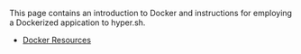 This page contains an introduction to Docker and instructions for employing a Dockerized appication to hyper.sh.

* [Docker Resources](docker-resources.md)
